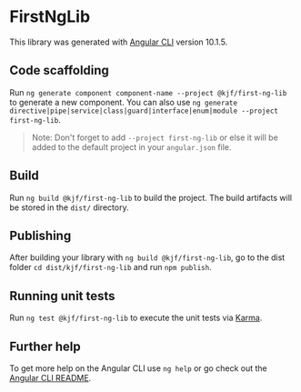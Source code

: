 # FirstNgLib

This library was generated with [Angular CLI](https://github.com/angular/angular-cli) version 10.1.5.

## Code scaffolding

Run `ng generate component component-name --project @kjf/first-ng-lib` to generate a new component. You can also use `ng generate directive|pipe|service|class|guard|interface|enum|module --project first-ng-lib`.
> Note: Don't forget to add `--project first-ng-lib` or else it will be added to the default project in your `angular.json` file. 

## Build

Run `ng build @kjf/first-ng-lib` to build the project. The build artifacts will be stored in the `dist/` directory.

## Publishing

After building your library with `ng build @kjf/first-ng-lib`, go to the dist folder `cd dist/kjf/first-ng-lib` and run `npm publish`.

## Running unit tests

Run `ng test @kjf/first-ng-lib` to execute the unit tests via [Karma](https://karma-runner.github.io).

## Further help

To get more help on the Angular CLI use `ng help` or go check out the [Angular CLI README](https://github.com/angular/angular-cli/blob/master/README.md).
